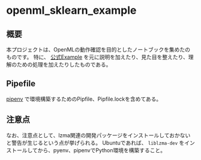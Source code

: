 # openml_sklearn_example

## 概要

本プロジェクトは、OpenMLの動作確認を目的としたノートブックを集めたのものです。
特に、 [公式Example] を元に説明を加えたり、見た目を整えたり、理解のための処理を加えたりしたものである。

[公式Example]: https://openml.github.io/openml-python/develop/examples/index.html

## Pipefile

[pipenv] で環境構築するためのPipfile、Pipfile.lockを含めてある。

[pipenv]: https://pipenv.kennethreitz.org/en/latest/

## 注意点

なお、注意点として、lzma関連の開発パッケージをインストールしておかないと警告が生じるという点が挙げられる。
Ubuntuであれば、 `liblzma-dev` をインストールしてから、pyenv、pipenvでPython環境を構築すること。

<!-- vim: set tw=0 ts=4 sw=4 number: -->
